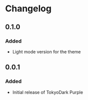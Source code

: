 # Changelog

## 0.1.0
### Added
- Light mode version for the theme

## 0.0.1
### Added
- Initial release of TokyoDark Purple
